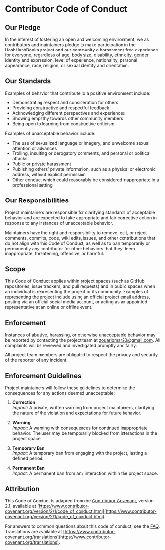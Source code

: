 <!-- @format -->

# Contributor Code of Conduct

## Our Pledge

In the interest of fostering an open and welcoming environment, we as contributors and maintainers pledge to make participation in the HashHashBooks project and our community a harassment-free experience for everyone, regardless of age, body size, disability, ethnicity, gender identity and expression, level of experience, nationality, personal appearance, race, religion, or sexual identity and orientation.

## Our Standards

Examples of behavior that contribute to a positive environment include:

- Demonstrating respect and consideration for others
- Providing constructive and respectful feedback
- Acknowledging different perspectives and experiences
- Showing empathy towards other community members
- Being open to learning from constructive criticism

Examples of unacceptable behavior include:

- The use of sexualized language or imagery, and unwelcome sexual attention or advances
- Trolling, insulting or derogatory comments, and personal or political attacks
- Public or private harassment
- Publishing others’ private information, such as a physical or electronic address, without explicit permission
- Other conduct which could reasonably be considered inappropriate in a professional setting

## Our Responsibilities

Project maintainers are responsible for clarifying standards of acceptable behavior and are expected to take appropriate and fair corrective action in response to any instances of unacceptable behavior.

Maintainers have the right and responsibility to remove, edit, or reject comments, commits, code, wiki edits, issues, and other contributions that do not align with this Code of Conduct, as well as to ban temporarily or permanently any contributor for other behaviors that they deem inappropriate, threatening, offensive, or harmful.

## Scope

This Code of Conduct applies within project spaces (such as GitHub repositories, issue trackers, and pull requests) and in public spaces when an individual is representing the project or its community. Examples of representing the project include using an official project email address, posting via an official social media account, or acting as an appointed representative at an online or offline event.

## Enforcement

Instances of abusive, harassing, or otherwise unacceptable behavior may be reported by contacting the project team at [zouariomar20@gmail.com](mailto:zouariomar20@gmail.com). All complaints will be reviewed and investigated promptly and fairly.

All project team members are obligated to respect the privacy and security of the reporter of any incident.

## Enforcement Guidelines

Project maintainers will follow these guidelines to determine the consequences for any actions deemed unacceptable:

1. **Correction**  
   _Impact:_ A private, written warning from project maintainers, clarifying the nature of the violation and expectations for future behavior.
2. **Warning**  
   _Impact:_ A warning with consequences for continued inappropriate behavior. The user may be temporarily blocked from interactions in the project space.

3. **Temporary Ban**  
   _Impact:_ A temporary ban from engaging with the project, lasting a defined period.

4. **Permanent Ban**  
   _Impact:_ A permanent ban from any interaction within the project space.

## Attribution

This Code of Conduct is adapted from the [Contributor Covenant](https://www.contributor-covenant.org), version 2.1, available at [https://www.contributor-covenant.org/version/2/1/code_of_conduct.html](https://www.contributor-covenant.org/version/2/1/code_of_conduct.html).

For answers to common questions about this code of conduct, see the [FAQ](https://www.contributor-covenant.org/faq). Translations are available at [https://www.contributor-covenant.org/translations](https://www.contributor-covenant.org/translations).
